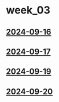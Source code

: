 # week_03 <!-- markmap: foldAll -->
## [2024-09-16](2024-09-16/2024-09-16.html)
## [2024-09-17](2024-09-17/2024-09-17.html)
## [2024-09-19](2024-09-19/2024-09-19.html)
## [2024-09-20](2024-09-20/2024-09-20.html)

